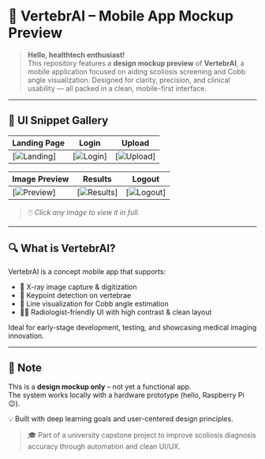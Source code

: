 # 🧠 VertebrAI – Mobile App Mockup Preview

> **Hello, healthtech enthusiast!**  
> This repository features a **design mockup preview** of **VertebrAI**, a mobile application focused on aiding scoliosis screening and Cobb angle visualization. Designed for clarity, precision, and clinical usability — all packed in a clean, mobile-first interface.

---

## 📱 UI Snippet Gallery

| Landing Page | Login | Upload |
|--------------|-------|--------|
| [![Landing](https://i.postimg.cc/T2gmb4Bg/Screenshot-2025-06-11-062044.png)] | [![Login](https://i.postimg.cc/kgRGKVpG/Screenshot-2025-06-11-062103.png)] | [![Upload](https://i.postimg.cc/8zgQXjCj/Screenshot-2025-06-11-062112.png)] |

| Image Preview | Results | Logout |
|---------------|---------|--------|
| [![Preview](https://i.postimg.cc/26LNXvnL/Screenshot-2025-06-11-062122.png)] | [![Results](https://i.postimg.cc/tRPH33XL/Screenshot-2025-06-11-062133.png)] | [![Logout](https://i.postimg.cc/nzDN1xtv/Screenshot-2025-06-11-062142.png)] |

> 🖱️ _Click any image to view it in full._

---

## 🔍 What is VertebrAI?

VertebrAI is a concept mobile app that supports:
- 📸 X-ray image capture & digitization  
- 🎯 Keypoint detection on vertebrae  
- 📏 Line visualization for Cobb angle estimation  
- 👩‍⚕️ Radiologist-friendly UI with high contrast & clean layout  

Ideal for early-stage development, testing, and showcasing medical imaging innovation.

---

## 🚧 Note  
This is a **design mockup only** – not yet a functional app.  
The system works locally with a hardware prototype (hello, Raspberry Pi 😉).

💡 Built with deep learning goals and user-centered design principles.

> 🎓 Part of a university capstone project to improve scoliosis diagnosis accuracy through automation and clean UI/UX.
